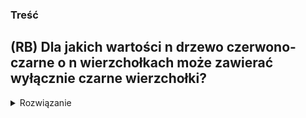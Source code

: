 ### Treść
(RB)
Dla jakich wartości n drzewo czerwono-czarne o n wierzchołkach może zawierać wyłącznie czarne wierzchołki?
------
<details><summary>Rozwiązanie</summary>
<p>

